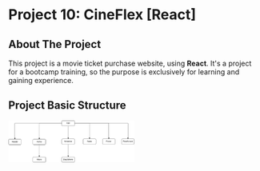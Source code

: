 # Project 10: CineFlex [React]


## About The Project

This project is a movie ticket purchase website, using **React**. It's a project for a bootcamp training, so the purpose is exclusively for learning and gaining experience.



## Project Basic Structure

<img align="left" width="50%" src="./src/assets/img/CineFlex.drawio.png" alt="My project structure">  
